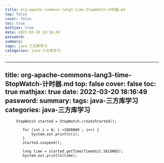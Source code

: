 ```yaml
---
title: org-apache-commons-lang3-time-StopWatch-计时器.md
top: false
cover: false
toc: true
mathjax: true
date: 2022-03-20 18:16:49
password:
summary:
tags: java-三方库学习
categories: java-三方库学习
---
```

---
title: org-apache-commons-lang3-time-StopWatch-计时器.md
top: false
cover: false
toc: true
mathjax: true
date: 2022-03-20 18:16:49
password:
summary:
tags: java-三方库学习
categories: java-三方库学习
---
~~~
     StopWatch started = StopWatch.createStarted();

        for (int i = 0; i <1000000 ; i++) {
            System.out.println(i);
        }
        started.suspend();

        long time = started.getTime(TimeUnit.SECONDS);
        System.out.println(time);

~~~
